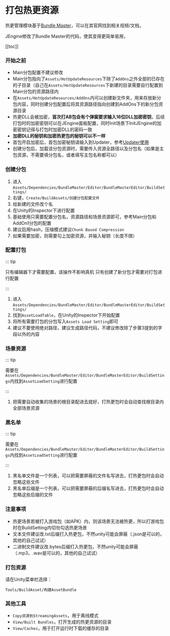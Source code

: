 # 打包热更资源

热更管理模块基于[Bundle Master](https://github.com/mister91jiao/BundleMaster_IntegrateETTask)，可以在其官网找到相关视频/文档，

JEngine修改了Bundle Master的代码，使其变得更简单易用，



[[toc]]



### 开始之前

- Main分包配置不建议修改
- Main分包指向了```Assets/HotUpdateResources```下除了```AddOns```之外全部的已存在的子目录（自己在```Assets/HotUpdateResources```下新建的目录需要自行配置到Main分包的资源路径内
- 在```Assets/HotUpdateResources/AddOns```内可以创建新文件夹，用来存放新分包内容，同时创建分包配置后将其资源路径指向创建到AddOns下的新分包资源目录
- 热更DLL会被加密，**首次打AB包会有个弹窗要求输入16位DLL加密密钥**，后续打包时的加密密钥可以在JEngine面板配置，同时Init场景下InitJEngine的加密密钥记得与打包时加密DLL的密码一致
- **加密DLL的秘钥和加密热更包的秘钥可以不一样**
- 首包开启加密后，首包加密秘钥请输入到Updater，参考[Updater使用](./Updater.md)
- 创建分包后，加载该分包资源时，需要传入资源全路径以及分包名（如果是主包资源，不需要填分包名，或者填写主包名称都可以）



### 创建分包

1. 进入```Assets/Dependencies/BundleMaster/Editor/BundleMasterEditor/BuildSettings/```
2. 右键，```Create/BuildAssets/创建分包配置文件```
3. 给新建的文件改个名
4. 在Unity的Inspector下进行配置
5. 基础使用只需要配置分包名，资源路径和场景资源即可，参考Main分包和AddOn1分包的配置
6. 建议启用hash，压缩模式建议```Chunk Based Compression```
7. 如果需要加密，则需要勾上加密资源，并输入秘钥（长度不限）



### 配置打包

::: tip

只有编辑器下才需要配置，该操作不影响真机
只有创建了新分包才需要对打包进行配置

:::

1. 进入```Assets/Dependencies/BundleMaster/Editor/BundleMasterEditor/BuildSettings/```
2. 找到```AssetLoadTable```，在Unity的Inspector下开始配置
3. 将所有需要打包的分包写入```Assets Load Setting```即可
4. 建议不要使用绝对路径，建议生成路径代码，不建议修改除了步骤3提到的字段以外的内容



### 场景资源

::: tip

需要在```Assets/Dependencies/BundleMaster/Editor/BundleMasterEditor/BuildSettings```内找到```AssetLoadSetting```进行配置

:::

1. 把需要自动收集的场景的根目录配进去就好，打热更包时会自动查找根目录内全部场景资源





### 黑名单

::: tip

需要在```Assets/Dependencies/BundleMaster/Editor/BundleMasterEditor/BuildSettings```内找到```AssetLoadSetting```进行配置

:::

1. 黑名单文件是一个列表，可以把需要屏蔽的文件名写进去，打热更包时会自动忽略这些文件
2. 黑名单后缀是一个列表，可以把需要屏蔽的后缀名写进去，打热更包时会自动忽略这些后缀的文件






### 注意事项

- 热更场景若被打入游戏包（如APK）内，则该场景无法被热更，所以打游戏包时在BuildSetting内切勿勾选热更场景
- 文本文件建议改.txt后缀打入热更包，不然unity可能会屏蔽（.json是可以的，其他的自己试试）
- 二进制文件建议改.bytes后缀打入热更包，不然unity可能会屏蔽（.mp3，.wav是可以的，其他的自己试试）



### 打包资源

请在Unity菜单栏选择：

```Tools/BuildAsset/构建AssetBundle```



### 其他工具

- ```Copy资源到StreamingAssets```，用于离线模式
- ```View/Built Bundles```，打开生成的热更资源的目录
- ```View/Caches```，用于打开运行时下载的缓存的目录
